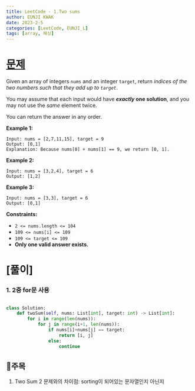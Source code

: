 ```yaml
---
title: LeetCode - 1.Two sums
author: EUNJI KWAK
date: 2023-2-5
categories: [LeetCode, EUNJI_L]
tags: [array, 해싱]
---
```


# [문제](https://leetcode.com/problems/two-sum/)

Given an array of integers `nums` and an integer `target`, return *indices of the two numbers such that they add up to `target`*.

You may assume that each input would have ***exactly* one solution**, and you may not use the *same* element twice.

You can return the answer in any order.

**Example 1:**

```
Input: nums = [2,7,11,15], target = 9
Output: [0,1]
Explanation: Because nums[0] + nums[1] == 9, we return [0, 1].

```

**Example 2:**

```
Input: nums = [3,2,4], target = 6
Output: [1,2]

```

**Example 3:**

```
Input: nums = [3,3], target = 6
Output: [0,1]

```

**Constraints:**

- `2 <= nums.length <= 104`
- `109 <= nums[i] <= 109`
- `109 <= target <= 109`
- **Only one valid answer exists.**

# [풀이]

### 1. 2중 for문 사용

```python

class Solution:
    def twoSum(self, nums: List[int], target: int) -> List[int]:
        for i in range(len(nums)):
            for j in range(i+1, len(nums)):
                if nums[i]+nums[j] == target:
                    return [i, j]
                else:
                    continue
```

## 📌주목

1. Two Sum 2 문제와의 차이점: sorting이 되어있는 문자열인지 아닌지

